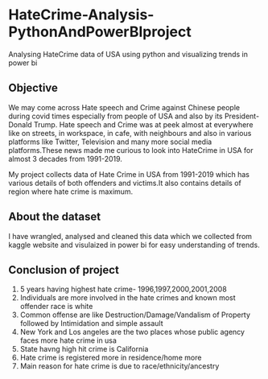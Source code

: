 # HateCrime-Analysis-PythonAndPowerBIproject
Analysing HateCrime data of USA using python and visualizing trends in power bi


## Objective
We may come across Hate speech and Crime against Chinese people during covid times especially from people of USA and also by its President-Donald Trump. Hate speech and Crime was at peek almost at everywhere like on streets, in workspace, in cafe, with neighbours and also in various platforms like Twitter, Television and many more social media platforms.These news made me curious to look into HateCrime in USA for almost 3 decades from 1991-2019.

My project collects data of Hate Crime in USA from 1991-2019 which has various details of both offenders and victims.It also contains details of region where hate crime is maximum.

## About the dataset
I have wrangled, analysed and cleaned this data which we collected from kaggle website and visulaized in power bi for easy understanding of trends.

## Conclusion of project
1. 5 years having highest hate crime- 1996,1997,2000,2001,2008
2. Individuals are more involved in the hate crimes and known most offender race is white
3. Common offense are like Destruction/Damage/Vandalism of Property followed by Intimidation and simple assault
4. New York and Los angeles are the two places whose public agency faces more hate crime in usa 
5. State havng high hit crime is California
6. Hate crime is registered more in residence/home more 
7. Main reason for hate crime is due to race/ethnicity/ancestry

